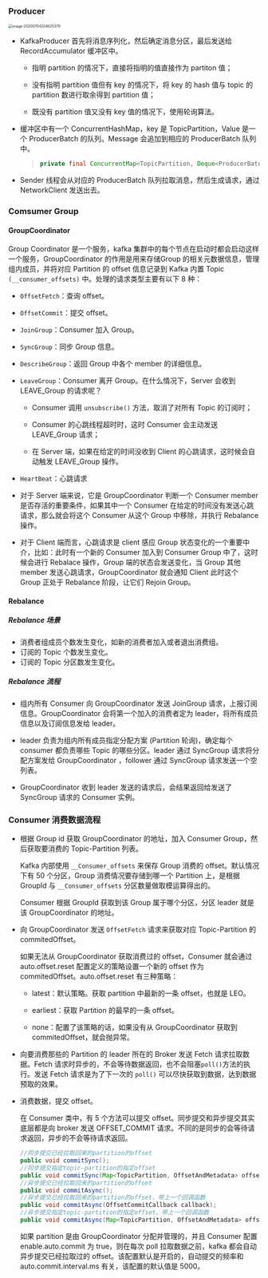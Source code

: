 ### Producer

<img src="/Users/licheng/Documents/Typora/Picture/image-20200704204625379.png" alt="image-20200704204625379" style="zoom:50%;" />

* KafkaProducer 首先将消息序列化，然后确定消息分区，最后发送给 RecordAccumulator 缓冲区中。
  * 指明 partition 的情况下，直接将指明的值直接作为 partiton 值；

  * 没有指明 partition 值但有 key 的情况下，将 key 的 hash 值与 topic 的 partition 数进行取余得到 partition 值；

  * 既没有 partition 值又没有 key 值的情况下，使用轮询算法。

* 缓冲区中有一个 ConcurrentHashMap，key 是 TopicPartition，Value 是一个 ProducerBatch 的队列。Message 会追加到相应的 ProducerBatch 队列中。 

  > ```java
  > private final ConcurrentMap<TopicPartition, Deque<ProducerBatch>> batches;
  > ```

* Sender 线程会从对应的 ProducerBatch 队列拉取消息，然后生成请求，通过 NetworkClient 发送出去。

### Comsumer Group

#### GroupCoordinator

Group Coordinator 是一个服务，kafka 集群中的每个节点在启动时都会启动这样一个服务，GroupCoordinator 的作用是用来存储Group 的相关元数据信息，管理组内成员，并将对应 Partition 的 offset 信息记录到 Kafka 内置 Topic `(__consumer_offsets)` 中。处理的请求类型主要有以下 8 种：

* `OffsetFetch`：查询 offset。
* `OffsetCommit`：提交 offset。
* `JoinGroup`：Consumer 加入 Group。
* `SyncGroup`：同步 Group 信息。
* `DescribeGroup`：返回 Group 中各个 member 的详细信息。
* `LeaveGroup`：Consumer 离开 Group。在什么情况下，Server 会收到 LEAVE_Group 的请求呢？
  * Consumer 调用 `unsubscribe()` 方法，取消了对所有 Topic 的订阅时；

  * Consumer 的心跳线程超时时，这时 Consumer 会主动发送 LEAVE_Group 请求；

  * 在 Server 端，如果在给定的时间没收到 Client 的心跳请求，这时候会自动触发 LEAVE_Group 操作。
* `HeartBeat`：心跳请求
* 对于 Server 端来说，它是 GroupCoordinator 判断一个 Consumer member 是否存活的重要条件，如果其中一个 Consumer 在给定的时间没有发送心跳请求，那么就会将这个 Consumer 从这个 Group 中移除，并执行 Rebalance 操作。
  
* 对于 Client 端而言，心跳请求是 client 感应 Group 状态变化的一个重要中介，比如：此时有一个新的 Consumer 加入到 Consumer Group 中了，这时候会进行 Rebalace 操作，Group 端的状态会发送变化，当 Group 其他 member 发送心跳请求，GroupCoordinator 就会通知 Client 此时这个 Group 正处于 Rebalance 阶段，让它们 Rejoin Group。

#### Rebalance

##### Rebalance 场景

* 消费者组成员个数发生变化，如新的消费者加入或者退出消费组。
* 订阅的 Topic 个数发生变化。
* 订阅的 Topic 分区数发生变化。

##### Rebalance 流程

* 组内所有 Consumer 向 GroupCoordinator 发送 JoinGroup 请求，上报订阅信息。GroupCoordinator 会将第一个加入的消费者定为 leader，将所有成员信息以及订阅信息发给 leader。

* leader 负责为组内所有成员指定分配方案 (Partition 轮询)，确定每个 consumer 都负责哪些 Topic 的哪些分区。leader 通过 SyncGroup 请求将分配方案发给 GroupCoordinator ，follower 通过 SyncGroup 请求发送一个空列表。

* GroupCoordinator 收到 leader 发送的请求后，会结果返回给发送了 SyncGroup 请求的 Consumer 实例。

### Consumer 消费数据流程

* 根据 Group id 获取 GroupCoordinator 的地址，加入 Consumer Group，然后获取要消费的 Topic-Partition 列表。

  Kafka 内部使用 `__Consumer_offsets` 来保存 Group 消费的 offset。默认情况下有 50 个分区，Group 消费情况要存储到哪一个 Partition 上，是根据 GroupId 与 `__Consumer_offsets` 分区数量做取模运算得出的。

  Consumer 根据 GroupId 获取到该 Group 属于哪个分区，分区 leader 就是该 GroupCoordinator 的地址。

* 向 GroupCoordinator 发送 `OffsetFetch` 请求来获取对应 Topic-Partition 的 commitedOffset。

  如果无法从 GroupCoordinator 获取消费过的 offset，Consumer 就会通过 auto.offset.reset 配置定义的策略设置一个新的 offset 作为 commitedOffset。auto.offset.reset 有三种策略：

  * latest：默认策略。获取 partition 中最新的一条 offset，也就是 LEO。

  * earliest：获取 Partition 的最早的一条 offset。

  * none：配置了该策略的话，如果没有从 GroupCoordinator 获取到 commitedOffset，就会抛异常。

* 向要消费那些的 Partition 的 leader 所在的 Broker 发送 Fetch 请求拉取数据。Fetch 请求时异步的，不会等待数据返回，也不会阻塞` poll() `方法的执行。发送 Fetch 请求是为了下一次的 `poll()` 可以尽快获取到数据，达到数据预取的效果。


* 消费数据，提交 offset。

  在 Consumer 类中，有 5 个方法可以提交 offset。同步提交和异步提交其实底层都是向 broker 发送 OFFSET_COMMIT 请求。不同的是同步的会等待请求返回，异步的不会等待请求返回。

  ```java
  //同步提交已经拉取回来的partition的offset
  public void commitSync();
  //同步提交指定topic-partition的指定offset
  public void commitSync(Map<TopicPartition, OffsetAndMetadata> offsets);
  //异步提交已经拉取回来的partition的offset
  public void commitAsync();
  //异步提交已经拉取回来的partition的offset，带上一个回调函数
  public void commitAsync(OffsetCommitCallback callback);
  //异步提交指定topic-partition的指定offset，带上一个回调函数
  public void commitAsync(Map<TopicPartition, OffsetAndMetadata> offsets, OffsetCommitCallback callback);
  ```

  如果 partition 是由 GroupCoordinator 分配并管理的，并且 Consumer 配置 enable.auto.commit 为 true，则在每次 poll 拉取数据之前，kafka 都会自动异步提交已经拉取过的 offset。该配置默认是开启的，自动提交的频率和 auto.commit.interval.ms 有关，该配置的默认值是 5000。
